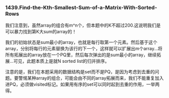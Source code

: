### 1439.Find-the-Kth-Smallest-Sum-of-a-Matrix-With-Sorted-Rows

我们注意到，虽然array的组合有m^n个，但本题中的K不超过200.这说明我们是可以暴力找到第K大sum的array的！

我们的初始状态是sum最小的array，也就是每行取第一个元素。然后基于这个array，分别将每行的元素替换为该行的下一个，这样就可以扩展出m个array...将所有拓展出的array放在一个PQ里，然后每次弹出的是sum最小的array，继续拓展...可见，此题本质上是就N sorted list的归并排序。

注意的是，我们在本题采用的数据结构是set而不是PQ，是因为考虑到去重的问题。要警惕某种array的组合，可能会由不同的array拓展而来，我们不能重复加入进PQ，必须做visited标记。如果用有序的set可以同时起到去重的作用，一举两得。
